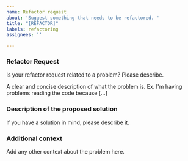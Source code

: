 ```yaml
---
name: Refactor request
about: 'Suggest something that needs to be refactored. '
title: "[REFACTOR]"
labels: refactoring
assignees: ''

---
```


### Refactor Request

Is your refactor request related to a problem? Please describe.

A clear and concise description of what the problem is. Ex. I'm having problems reading the code because [...]

### Description of the proposed solution

If you have a solution in mind, please describe it. 

### Additional context

Add any other context about the problem here.

